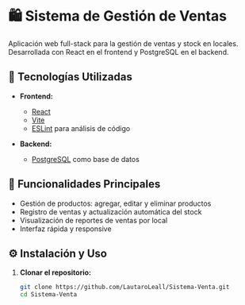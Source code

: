 # 🛍️ Sistema de Gestión de Ventas

Aplicación web full-stack para la gestión de ventas y stock en locales. Desarrollada con React en el frontend y PostgreSQL en el backend.

## 🚀 Tecnologías Utilizadas

- **Frontend:**
  - [React](https://reactjs.org/)
  - [Vite](https://vitejs.dev/)
  - [ESLint](https://eslint.org/) para análisis de código

- **Backend:**
  - [PostgreSQL](https://www.postgresql.org/) como base de datos

## 🧰 Funcionalidades Principales

- Gestión de productos: agregar, editar y eliminar productos
- Registro de ventas y actualización automática del stock
- Visualización de reportes de ventas por local
- Interfaz rápida y responsive

## ⚙️ Instalación y Uso

1. **Clonar el repositorio:**

   ```bash
   git clone https://github.com/LautaroLeall/Sistema-Venta.git
   cd Sistema-Venta
